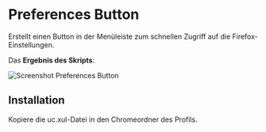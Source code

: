 # Preferences Button
Erstellt einen Button in der Menüleiste zum schnellen Zugriff auf die Firefox-Einstellungen.

Das **Ergebnis des Skripts**:

![Screenshot Preferences Button](https://github.com/ardiman/userChrome.js/raw/master/preferencesbutton/scr_preferencesbutton.png)


## Installation
Kopiere die uc.xul-Datei in den Chromeordner des Profils.
